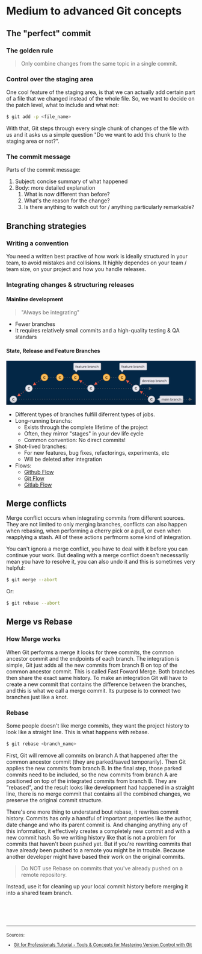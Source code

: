 # Medium to advanced Git concepts

## The "perfect" commit

### The golden rule 
> Only combine changes from the same topic in a single commit.


### Control over the staging area
One cool feature of the staging area, is that we can actually add certain part of a file that we changed instead of the whole file. So, we want to decide on the patch level, what to include and what not:

```bash
$ git add -p <file_name>
```

With that, Git steps through every single chunk of changes of the file with us and it asks us a simple question "Do we want to add this chunk to the staging area or not?".


### The commit message
Parts of the commit message:
1. Subject: concise summary of what happened
2. Body: more detailed explanation
    1. What is now different than before?
    2. What's the reason for the change?
    3. Is there anything to watch out for / anything particularly remarkable?


## Branching strategies

### Writing a convention
You need a written best practive of how work is ideally structured in your team, to avoid mistakes and collisions. It highly dependes on your team / team size, on your project and how you handle releases.

### Integrating changes & structuring releases
#### Mainline development
> "Always be integrating"
- Fewer branches
- It requires relatively small commits and a high-quality testing & QA standars

#### State, Release and Feature Branches
![State, Release and Feature Branchs](./state_release_feature_branchs.png "State, Release and Feature Branchs")
- Different types of branches fulfill diferrent types of jobs.
- Long-running branchs:
    - Exists through the complete lifetime of the project
    - Often, they mirror "stages" in your dev life cycle
    - Common convention: No direct commits!
- Shot-lived branches:
    - For new features, bug fixes, refactorings, experiments, etc
    - Will be deleted after integration
- Flows:
    - [Github Flow](https://docs.github.com/en/get-started/quickstart/github-flow)
    - [Git Flow](https://git-scm.com/docs/gitworkflows)
    - [Gitlab Flow](https://docs.gitlab.com/ee/topics/gitlab_flow.html)


## Merge conflicts
Merge conflict occurs when integrating commits from different sources. They are not limited to only merging branches, conflicts can also happen when rebasing, when performing a cherry pick or a pull, or even when reapplying a stash. All of these actions perfmorm some kind of integration.

You can't ignora a merge conflict, you have to deal with it before you can continue your work. But dealing with a merge conflict doesn't necessarily mean you have to resolve it, you can also undo it and this is sometimes very helpful:

```bash
$ git merge --abort
```
Or:
```bash
$ git rebase --abort
```

## Merge vs Rebase
### How Merge works
When Git performs a merge it looks for three commits, the common ancestor commit and the endpoints of each branch. The integration is simple, Git just adds all the new commits from branch B on top of the common ancestor commit. This is called Fast Foward Merge. Both branches then share the exact same history. To make an integration Git will have to create a new commit that contains the difference between the branches, and this is what we call a merge commit. Its purpose is to connect two branches just like a knot.

### Rebase
Some people doesn't like merge commits, they want the project history to look like a straight line. This is what happens with rebase.
```bash
$ git rebase <branch_name>
```

First, Git will remove all commits on branch A that happened after the common ancestor commit (they are parked/saved temporarily). Then Git applies the new commits from branch B. In the final step, those parked commits need to be included, so the new commits from branch A are positioned on top of the integrated commits from branch B. They are "rebased", and the result looks like development had happened in a straight line, there is no merge commit that contains all the combined changes, we preserve the original commit structure.

There's one more thing to understand bout rebase, it rewrites commit history. Commits has only a handful of important properties like the author, date change and who its parent commit is. And changing anything any of this information, it effectively creates a completely new commit and with a new commit hash. So we writing history like that is not a problem for commits that haven't been pushed yet. But if you're rewriting commits that have already been pushed to a remote you might be in trouble. Because another developer might have based their work on the original commits.
> Do NOT use Rebase on commits that you've already pushed on a remote repository.

Instead, use it for cleaning up your local commit history before merging it into a shared team branch.

<br>
<br>
<br>

<hr>

<small>
Sources:
<ul>
    <li>
        <a href="https://www.youtube.com/watch?v=Uszj_k0DGsg">Git for Professionals Tutorial - Tools & Concepts for Mastering Version Control with Git
        </a>
    </li>
</ul>
</small>